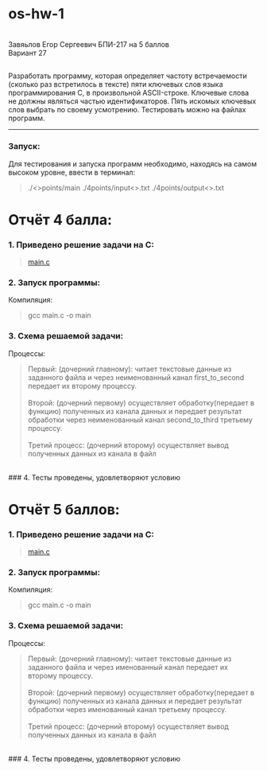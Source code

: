 # os-hw-1
<br/> Завяьлов Егор Сергеевич БПИ-217 на 5 баллов<br/> Вариант 27

## 
Разработать программу, которая определяет частоту встречаемости (сколько раз встретилось в тексте) пяти ключевых
слов языка программирования C, в произвольной ASCII-строке.
Ключевые слова не должны являться частью идентификаторов.
Пять искомых ключевых слов выбрать по своему усмотрению.
Тестировать можно на файлах программ.

---- 
### Запуск:

Для тестирования и запуска программ необходимо,
находясь на самом высоком уровне, ввести в терминал:

> ./<>points/main ./4points/input<>.txt ./4points/output<>.txt </br>
# Отчёт 4 балла:

### 1. Приведено решение задачи на C:

> [main.c](https://github.com/obadoraibu/os-hw-1/blob/main/4%20points/main.c)
### 2. Запуск программы:

Компиляция:
> gcc main.c -o main <br>
### 3. Схема решаемой задачи:
Процессы:
> Первый: (дочерний главному): читает текстовые данные из заданного файла и через неименованный канал first_to_second
> передает их второму процессу. </br></br>
> Второй: (дочерний первому) осуществляет обработку(передает в функцию) полученных из канала данных и передает результат обработки через неименованный канал second_to_third третьему
> процессу. </br></br>
> Третий процесс: (дочерний второму) осуществляет вывод полученных данных из канала в
> файл </br>
<br>
### 4. Тесты проведены, удовлетворяют условию

# Отчёт 5 баллов:

### 1. Приведено решение задачи на C:

> [main.c](https://github.com/obadoraibu/os-hw-1/blob/main/5%20points/main.c)
### 2. Запуск программы:

Компиляция:
> gcc main.c -o main <br>
### 3. Схема решаемой задачи:
Процессы:
> Первый: (дочерний главному): читает текстовые данные из заданного файла и через именованный канал
> передает их второму процессу. </br></br>
> Второй: (дочерний первому) осуществляет обработку(передает в функцию) полученных из канала данных и передает результат обработки через именованный канал третьему
> процессу. </br></br>
> Третий процесс: (дочерний второму) осуществляет вывод полученных данных из канала в
> файл </br>
<br>
### 4. Тесты проведены, удовлетворяют условию
